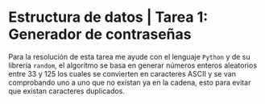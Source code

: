 #  Estructura de datos | Tarea 1: Generador de contraseñas

Para la resolución de esta tarea me ayude con el lenguaje `Python` y de su librería `random`, el algoritmo se basa en generar números enteros aleatorios entre 33 y 125 los cuales se convierten en caracteres ASCII y se van comprobando uno a uno que no existan ya en la cadena, esto para evitar que existan caracteres duplicados.
